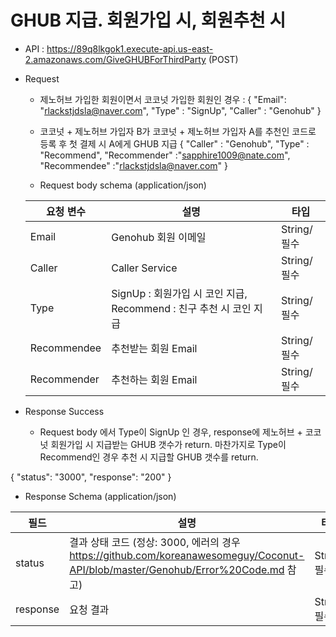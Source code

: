 # GHUB 지급. 회원가입 시, 회원추천 시


- API : https://89q8lkgok1.execute-api.us-east-2.amazonaws.com/GiveGHUBForThirdParty (POST)

- Request

  * 제노허브 가입한 회원이면서 코코넛 가입한 회원인 경우 : 
  { 
     "Email": "rlackstjdsla@naver.com", 
     "Type" : "SignUp",
     "Caller" : "Genohub"
  }
  
  * 코코넛 + 제노허브 가입자 B가 코코넛 + 제노허브 가입자 A를 추천인 코드로 등록 후 첫 결제 시 A에게 GHUB 지급
  { 
      "Caller" : "Genohub", 
      "Type" : "Recommend", 
      "Recommender" :"sapphire1009@nate.com", 
      "Recommendee" :"rlackstjdsla@naver.com"
  }
  
  * Request body schema (application/json)
  
  요청 변수 | 설명 | 타입
  ------------ | ------------- | -------------
  Email | Genohub 회원 이메일 | String/필수
  Caller | Caller Service | String/필수
  Type | SignUp : 회원가입 시 코인 지급, Recommend : 친구 추천 시 코인 지급 | String/필수
  Recommendee | 추천받는 회원 Email | String/필수
  Recommender | 추천하는 회원 Email | String/필수
  
- Response Success

  * Request body 에서 Type이 SignUp 인 경우, response에 제노허브 + 코코넛 회원가입 시 지급받는 GHUB 갯수가 return. 마찬가지로 Type이 Recommend인 경우 추천 시 지급할 GHUB 갯수를 return.
  
{
    "status": "3000",
    "response": "200"
}
  
  * Response Schema (application/json)

  필드 | 설명 | 타입
  ------------ | ------------- | -------------
  status | 결과 상태 코드 (정상: 3000, 에러의 경우 https://github.com/koreanawesomeguy/Coconut-API/blob/master/Genohub/Error%20Code.md 참고) | String/필수
  response | 요청 결과 | String/필수
 
